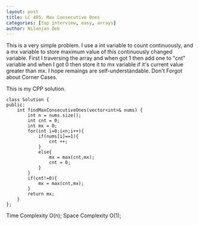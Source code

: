 ```yaml
---
layout: post
title: LC 485. Max Consecutive Ones
categories: [top interview, easy, arrays]
author: Nilanjan Deb
---
```

This is a very simple problem. I use a int variable to count continuously, and a mx variable to store maximum value of this continuously changed variable. First I traversing the array and when got 1 then add one to "cnt" variable and when I got 0 then store it to mx variable if it's current value greater than mx. I hope remaings are self-understandable. Don't Forgot about Corner Cases.
 
This is my CPP solution.

```
class Solution {
public:
    int findMaxConsecutiveOnes(vector<int>& nums) {
        int n = nums.size();
        int cnt = 0;
        int mx = 0;
        for(int i=0;i<n;i++){
            if(nums[i]==1){
                cnt ++;
            }
            else{
                mx = max(cnt,mx);
                cnt = 0;
            }
        }
        if(cnt!=0){
            mx = max(cnt,mx);
        }
        return mx;
    }
};
```
Time Complexity O(n);
Space Complexity O(1);